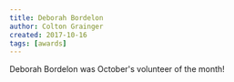 ```yaml
---
title: Deborah Bordelon
author: Colton Grainger
created: 2017-10-16
tags: [awards]
---
```


Deborah Bordelon was October's volunteer of the month!
